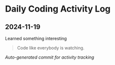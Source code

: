 # Daily Coding Activity Log

## 2024-11-19

Learned something interesting

> Code like everybody is watching.

*Auto-generated commit for activity tracking*

